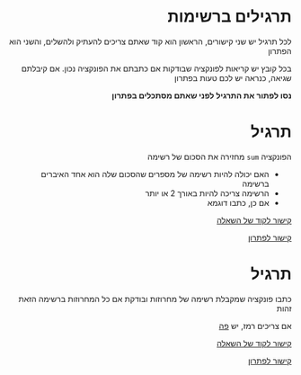 <div dir="rtl">

תרגילים ברשימות
================

לכל תרגיל יש שני קישורים, הראשון הוא קוד שאתם צריכים להעתיק ולהשלים, והשני הוא הפתרון

בכל קובץ יש קריאות לפונקציה שבודקות אם כתבתם את הפונקציה נכון. אם קיבלתם שגיאה, כנראה יש לכם טעות בפתרון

**נסו לפתור את התרגיל לפני שאתם מסתכלים בפתרון** 

# תרגיל 
הפונקציה `sum` מחזירה את הסכום של רשימה

* האם יכולה להיות רשימה של מספרים שהסכום שלה הוא אחד האיברים ברשימה
* הרשימה צריכה להיות באורך 2 או יותר
* אם כן, כתבו דוגמא

[קישור לקוד של השאלה](./sum_as_item_ex.py)

[קישור לפתרון](./sum_as_item_sol.py)


# תרגיל 

כתבו פונקציה שמקבלת רשימה של מחרוזות ובודקת אם כל המחרוזות ברשימה הזאת זהות

אם צריכים רמז, יש [פה](./is_uniq_clue.md)

[קישור לקוד של השאלה](./is_uniq_ex.py)

[קישור לפתרון](./is_uniq_sol.py)

</div>
